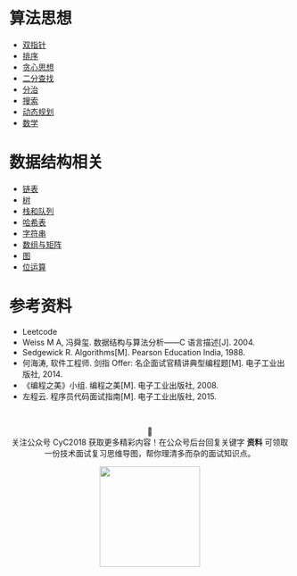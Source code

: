 

# 算法思想

- [双指针](notes/Leetcode%20题解%20-%20双指针.md)
- [排序](notes/Leetcode%20题解%20-%20排序.md)
- [贪心思想](notes/Leetcode%20题解%20-%20贪心思想.md)
- [二分查找](notes/Leetcode%20题解%20-%20二分查找.md)
- [分治](notes/Leetcode%20题解%20-%20分治.md)
- [搜索](notes/Leetcode%20题解%20-%20搜索.md)
- [动态规划](notes/Leetcode%20题解%20-%20动态规划.md)
- [数学](notes/Leetcode%20题解%20-%20数学.md)

# 数据结构相关

- [链表](notes/Leetcode%20题解%20-%20链表.md)
- [树](notes/Leetcode%20题解%20-%20树.md)
- [栈和队列](notes/Leetcode%20题解%20-%20栈和队列.md)
- [哈希表](notes/Leetcode%20题解%20-%20哈希表.md)
- [字符串](notes/Leetcode%20题解%20-%20字符串.md)
- [数组与矩阵](notes/Leetcode%20题解%20-%20数组与矩阵.md)
- [图](notes/Leetcode%20题解%20-%20图.md)
- [位运算](notes/Leetcode%20题解%20-%20位运算.md)

# 参考资料


- Leetcode
- Weiss M A, 冯舜玺. 数据结构与算法分析——C 语言描述[J]. 2004.
- Sedgewick R. Algorithms[M]. Pearson Education India, 1988.
- 何海涛, 软件工程师. 剑指 Offer: 名企面试官精讲典型编程题[M]. 电子工业出版社, 2014.
- 《编程之美》小组. 编程之美[M]. 电子工业出版社, 2008.
- 左程云. 程序员代码面试指南[M]. 电子工业出版社, 2015.




</br><div align="center">🎨 </br> 关注公众号 CyC2018 获取更多精彩内容！在公众号后台回复关键字 **资料** 可领取一份技术面试复习思维导图，帮你理清多而杂的面试知识点。
<div align="center"><img width="180px" src="https://cyc-1256109796.cos.ap-guangzhou.myqcloud.com/%E5%85%AC%E4%BC%97%E5%8F%B7.jpg"></img></div>
